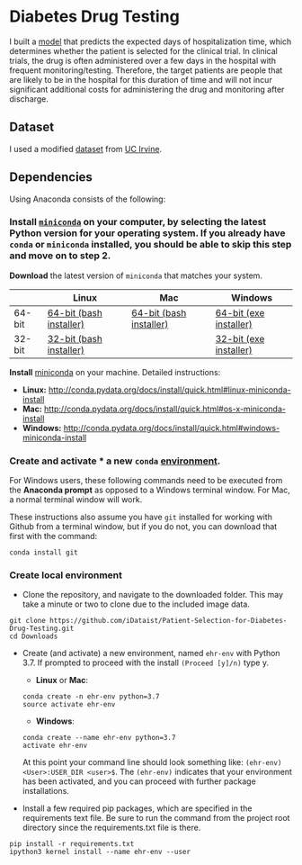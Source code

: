 # Diabetes Drug Testing
I built a [model](https://github.com/iDataist/Patient-Selection-for-Diabetes-Drug-Testing/blob/master/src/patient_selection.ipynb) that predicts the expected days of hospitalization time, which determines  whether the patient is selected for the clinical trial. In clinical trials, the drug is often administered over a few days in the hospital with frequent monitoring/testing. Therefore, the target patients are people that are likely to be in the hospital for this duration of time and will not incur significant additional costs for administering the drug and monitoring after discharge.  

## Dataset
I used a modified [dataset](https://github.com/iDataist/Patient-Selection-for-Diabetes-Drug-Testing/blob/master/src/data/final_project_dataset.csv) from [UC Irvine](https://archive.ics.uci.edu/ml/datasets/Diabetes+130-US+hospitals+for+years+1999-2008).

## Dependencies
Using Anaconda consists of the following:

### Install [`miniconda`](http://conda.pydata.org/miniconda.html) on your computer, by selecting the latest Python version for your operating system. If you already have `conda` or `miniconda` installed, you should be able to skip this step and move on to step 2.

**Download** the latest version of `miniconda` that matches your system.

|        | Linux | Mac | Windows |
|--------|-------|-----|---------|
| 64-bit | [64-bit (bash installer)][lin64] | [64-bit (bash installer)][mac64] | [64-bit (exe installer)][win64]
| 32-bit | [32-bit (bash installer)][lin32] |  | [32-bit (exe installer)][win32]

[win64]: https://repo.continuum.io/miniconda/Miniconda3-latest-Windows-x86_64.exe
[win32]: https://repo.continuum.io/miniconda/Miniconda3-latest-Windows-x86.exe
[mac64]: https://repo.continuum.io/miniconda/Miniconda3-latest-MacOSX-x86_64.sh
[lin64]: https://repo.continuum.io/miniconda/Miniconda3-latest-Linux-x86_64.sh
[lin32]: https://repo.continuum.io/miniconda/Miniconda3-latest-Linux-x86.sh

**Install** [miniconda](http://conda.pydata.org/miniconda.html) on your machine. Detailed instructions:

- **Linux:** http://conda.pydata.org/docs/install/quick.html#linux-miniconda-install
- **Mac:** http://conda.pydata.org/docs/install/quick.html#os-x-miniconda-install
- **Windows:** http://conda.pydata.org/docs/install/quick.html#windows-miniconda-install

### Create and activate * a new `conda` [environment](http://conda.pydata.org/docs/using/envs.html).

For Windows users, these following commands need to be executed from the **Anaconda prompt** as opposed to a Windows terminal window. For Mac, a normal terminal window will work.

These instructions also assume you have `git` installed for working with Github from a terminal window, but if you do not, you can download that first with the command:
```
conda install git
```

### Create local environment

- Clone the repository, and navigate to the downloaded folder. This may take a minute or two to clone due to the included image data.
```
git clone https://github.com/iDataist/Patient-Selection-for-Diabetes-Drug-Testing.git
cd Downloads
```

- Create (and activate) a new environment, named `ehr-env` with Python 3.7. If prompted to proceed with the install `(Proceed [y]/n)` type y.

	- __Linux__ or __Mac__:
	```
	conda create -n ehr-env python=3.7
	source activate ehr-env
	```
	- __Windows__:
	```
	conda create --name ehr-env python=3.7
	activate ehr-env
	```

	At this point your command line should look something like: `(ehr-env) <User>:USER_DIR <user>$`. The `(ehr-env)` indicates that your environment has been activated, and you can proceed with further package installations.


- Install a few required pip packages, which are specified in the requirements text file. Be sure to run the command from the project root directory since the requirements.txt file is there.
```
pip install -r requirements.txt
ipython3 kernel install --name ehr-env --user

```
